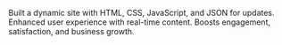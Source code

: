 Built a dynamic site with HTML, CSS, JavaScript, and JSON for updates. Enhanced user experience with real-time content. Boosts engagement, satisfaction, and business growth.

